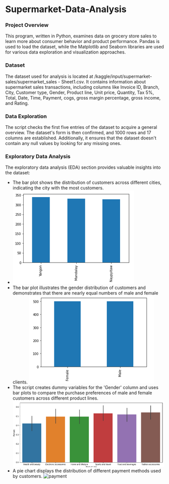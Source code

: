 # Supermarket-Data-Analysis

### Project Overview
This program, written in Python, examines data on grocery store sales to learn more about consumer behavior and product performance. Pandas is used to load the dataset, while the Matplotlib and Seaborn libraries are used for various data exploration and visualization approaches.

### Dataset 
The dataset used for analysis is located at /kaggle/input/supermarket-sales/supermarket_sales - Sheet1.csv. It contains information about supermarket sales transactions, including columns like Invoice ID, Branch, City, Customer type, Gender, Product line, Unit price, Quantity, Tax 5%, Total, Date, Time, Payment, cogs, gross margin percentage, gross income, and Rating.

### Data Exploration
The script checks the first five entries of the dataset to acquire a general overview. The dataset's form is then confirmed, and 1000 rows and 17 columns are established. Additionally, it ensures that the dataset doesn't contain any null values by looking for any missing ones.

### Exploratory Data Analysis
The exploratory data analysis (EDA) section provides valuable insights into the dataset:
* The bar plot shows the distribution of customers across different cities, indicating the city with the most customers.
* ![barplot](photos/barplot.PNG)
* The bar plot illustrates the gender distribution of customers and demonstrates that there are nearly equal numbers of male and female clients. 
![gender](photos/barplot-gender.PNG)
* The script creates dummy variables for the 'Gender' column and uses bar plots to compare the purchase preferences of male and female customers across different product lines.
![female](photos/barplot-female.PNG)
* A pie chart displays the distribution of different payment methods used by customers.
![payment](main/payment.PNG)
